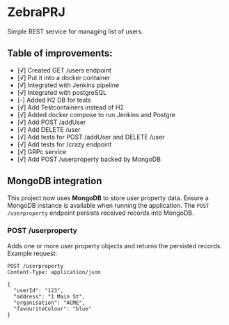 # ZebraPRJ
Simple REST service for managing list of users.
## Table of improvements:
- [√] Created GET /users endpoint
- [√] Put it into a docker container
- [√] Integrated with Jenkins pipeline
- [√] Integrated with postgreSQL
- [-] Added H2 DB for tests
- [√] Add Testcontainers instead of H2
- [√] Added docker compose to run Jenkins and Postgre
- [√] Add POST /addUser
- [√] Add DELETE /user
- [√] Add tests for POST /addUser and DELETE /user
- [√] Add tests for /crazy endpoint
- [√] GRPc service
- [√] Add POST /userproperty backed by MongoDB

## MongoDB integration
This project now uses **MongoDB** to store user property data. Ensure a MongoDB instance
is available when running the application. The `POST /userproperty` endpoint persists
received records into MongoDB.

### POST /userproperty
Adds one or more user property objects and returns the persisted records. Example request:

```http
POST /userproperty
Content-Type: application/json

{
  "userId": "123",
  "address": "1 Main St",
  "organisation": "ACME",
  "favouriteColour": "blue"
}
```